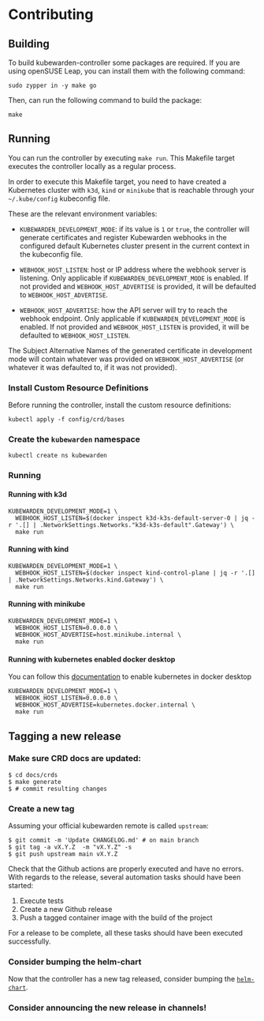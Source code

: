 # Contributing

## Building

To build kubewarden-controller some packages are required. If you are using
openSUSE Leap, you can install them with the following command:

```
sudo zypper in -y make go
```

Then, can run the following command to build the package:

```
make
```

## Running

You can run the controller by executing `make run`. This Makefile
target executes the controller locally as a regular process.

In order to execute this Makefile target, you need to have created a
Kubernetes cluster with `k3d`, `kind` or `minikube` that is reachable
through your `~/.kube/config` kubeconfig file.

These are the relevant environment variables:

- `KUBEWARDEN_DEVELOPMENT_MODE`: if its value is `1` or `true`, the
  controller will generate certificates and register Kubewarden
  webhooks in the configured default Kubernetes cluster present in the
  current context in the kubeconfig file.

- `WEBHOOK_HOST_LISTEN`: host or IP address where the webhook server
  is listening. Only applicable if `KUBEWARDEN_DEVELOPMENT_MODE` is
  enabled. If not provided and `WEBHOOK_HOST_ADVERTISE` is provided,
  it will be defaulted to `WEBHOOK_HOST_ADVERTISE`.

- `WEBHOOK_HOST_ADVERTISE`: how the API server will try to reach the
  webhook endpoint. Only applicable if `KUBEWARDEN_DEVELOPMENT_MODE` is
  enabled. If not provided and `WEBHOOK_HOST_LISTEN` is provided,
  it will be defaulted to `WEBHOOK_HOST_LISTEN`.

The Subject Alternative Names of the generated certificate in
development mode will contain whatever was provided on
`WEBHOOK_HOST_ADVERTISE` (or whatever it was defaulted to, if it was
not provided).

### Install Custom Resource Definitions

Before running the controller, install the custom resource definitions:

```console
kubectl apply -f config/crd/bases
```

### Create the `kubewarden` namespace

```console
kubectl create ns kubewarden
```

### Running

#### Running with k3d

```console
KUBEWARDEN_DEVELOPMENT_MODE=1 \
  WEBHOOK_HOST_LISTEN=$(docker inspect k3d-k3s-default-server-0 | jq -r '.[] | .NetworkSettings.Networks."k3d-k3s-default".Gateway') \
  make run
```

#### Running with kind

```console
KUBEWARDEN_DEVELOPMENT_MODE=1 \
  WEBHOOK_HOST_LISTEN=$(docker inspect kind-control-plane | jq -r '.[] | .NetworkSettings.Networks.kind.Gateway') \
  make run
```

#### Running with minikube

```console
KUBEWARDEN_DEVELOPMENT_MODE=1 \
  WEBHOOK_HOST_LISTEN=0.0.0.0 \
  WEBHOOK_HOST_ADVERTISE=host.minikube.internal \
  make run
```

#### Running with kubernetes enabled docker desktop

You can follow this [documentation](https://docs.docker.com/desktop/kubernetes/#enable-kubernetes) to enable kubernetes in docker desktop

```console
KUBEWARDEN_DEVELOPMENT_MODE=1 \
  WEBHOOK_HOST_LISTEN=0.0.0.0 \
  WEBHOOK_HOST_ADVERTISE=kubernetes.docker.internal \
  make run
```


## Tagging a new release

### Make sure CRD docs are updated:

```console
$ cd docs/crds
$ make generate
$ # commit resulting changes
```

### Create a new tag

Assuming your official kubewarden remote is called `upstream`:

```console
$ git commit -m 'Update CHANGELOG.md' # on main branch
$ git tag -a vX.Y.Z  -m "vX.Y.Z" -s
$ git push upstream main vX.Y.Z
```

Check that the Github actions are properly executed and have no
errors. With regards to the release, several automation tasks should
have been started:

1. Execute tests
1. Create a new Github release
1. Push a tagged container image with the build of the project

For a release to be complete, all these tasks should have been
executed successfully.

### Consider bumping the helm-chart

Now that the controller has a new tag released, consider bumping the
[`helm-chart`](https://github.com/kubewarden/helm-charts/tree/main/charts/kubewarden-controller).

### Consider announcing the new release in channels!

